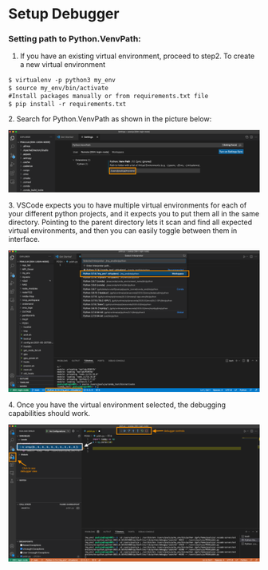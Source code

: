 # Setup Debugger

### Setting path to Python.VenvPath:

1. If you have an existing virtual environment, proceed to step2. To create a new virtual environment

```
$ virtualenv -p python3 my_env
$ source my_env/bin/activate
#Install packages manually or from requirements.txt file
$ pip install -r requirements.txt
```

2\. Search for Python.VenvPath as shown in the picture below:

![Select your virtual environment ](<../../.gitbook/assets/Screen Shot 2022-02-09 at 9.08.40 AM.png>)

3\. VSCode expects you to have multiple virtual environments for each of your different python projects, and it expects you to put them all in the same directory. Pointing to the parent directory lets it scan and find all expected virtual environments, and then you can easily toggle between them in interface.&#x20;

![](<../../.gitbook/assets/Screen Shot 2022-02-09 at 9.12.41 AM.png>)

4\. Once you have the virtual environment selected, the debugging capabilities should work.

![](<../../.gitbook/assets/Screen Shot 2022-02-09 at 9.26.35 AM.png>)

